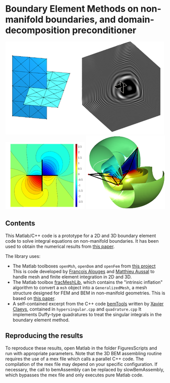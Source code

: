 # Boundary Element Methods on non-manifold boundaries, and domain-decomposition preconditioner


<div>
<img src="doc/junction.png" alt="Multi-screen Junction" width=500/><br>
<img src="doc/Laplace2Dcross.png" alt="Laplace 2D BEM cross-point" width=250/>
<img src="doc/Laplace3Dbowtie.png" alt="Laplace 3D BEM junction" width=250/>
</div>

## Contents

This Matlab/C++ code is a prototype for a 2D and 3D boundary element code to solve integral equations on non-manifold boundaries.
It has been used to obtain the numerical results from [this paper](https://arxiv.org/abs/2310.09204).

The library uses:
- The Matlab toolboxes `openMsh`, `openDom` and `openFem` from [this project](https://github.com/matthieuaussal/gypsilab)
This is code developed by [François Alouges](https://scholar.google.com/citations?user=J5qUvVwAAAAJ&hl=fr) and [Matthieu Aussal](https://fr.linkedin.com/in/matthieu-aussal-1708b245) to handle mesh and finite element integration in 2D and 3D.
- The Matlab toolbox [fracMeshLib](https://github.com/MartinAverseng/FracMeshLib), which contains the "intrinsic inflation" algorithm to convert a `msh` object into a `GeneralizedMesh`, a mesh structure designed for FEM and BEM in non-manifold geometries.
This is based on [this paper](https://www.sciencedirect.com/science/article/pii/S0168874X22001809).
- A self-contained excerpt from the C++ code [bemTools](https://github.com/xclaeys/bemtool) written by [Xavier Claeys](https://claeys.pages.math.cnrs.fr/), contained in `hypersingular.cpp` and `quadrature.cpp`
It implements Duffy-type quadratures to treat the singular integrals in the boundary element method.


## Reproducing the results

To reproduce these results, open Matlab in the folder FiguresScripts and run with appropriate parameters.
Note that the 3D BEM assembling routine requires the use of a mex file which calls a parallel C++ code.
The compilation of the mex file may depend on your specific configuration. If necessary, the call to bemAssembly
can be replaced by slowBemAssembly, which bypasses the mex file and only executes pure Matlab code.

